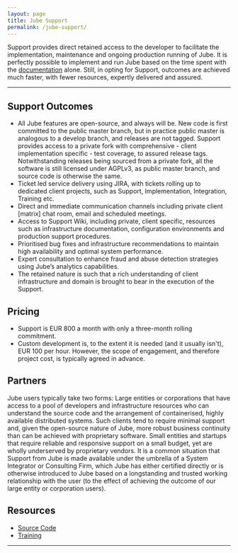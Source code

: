 ```yaml
---
layout: page
title: Jube Support
permalink: /jube-support/
---
```


Support provides direct retained access to the developer to facilitate the implementation, maintenance and ongoing
production running of Jube. It is perfectly possible to implement and run Jube based on the time spent with
the <a href="https://jube-home.github.io/jube/">documentation</a> alone. Still, in opting for Support, outcomes are
achieved much faster, with fewer resources, expertly delivered and assured.

---

## Support Outcomes

* All Jube features are open-source, and always will be. New code is first committed to the public master branch, but in
  practice public master is analogous to a develop branch, and releases are not tagged. Support provides access to a
  private fork with comprehensive - client implementation specific - test coverage, to assured release tags.
  Notwithstanding releases being sourced from a private fork, all the software is still licensed under AGPLv3, as public
  master branch, and source code is otherwise the same.
* Ticket led service delivery using JIRA, with tickets rolling up to dedicated client projects, such as Support,
  Implementation, Integration, Training etc.
* Direct and immediate communication channels including private client [matrix] chat room, email and scheduled meetings.
* Access to Support Wiki, including private, client specific, resources such as infrastructure
  documentation, configuration environments and production support procedures.
* Prioritised bug fixes and infrastructure recommendations to maintain high availability and optimal system performance.
* Expert consultation to enhance fraud and abuse detection strategies using Jube’s analytics capabilities.
* The retained nature is such that a rich understanding of client infrastructure and domain is brought to bear in the
  execution of the Support.

## Pricing

* Support is EUR 800 a month with only a three-month rolling commitment.
* Custom development is, to the extent it is needed (and it usually isn't), EUR 100 per hour. However, the scope of
  engagement, and therefore project cost, is typically agreed in advance.

## Partners

Jube users typically take two forms:
Large entities or corporations that have access to a pool of developers and infrastructure resources who can understand
the source code and the arrangement of containerised, highly available distributed systems. Such clients tend to require
minimal support and, given the open-source nature of Jube, more robust business continuity than can be achieved with
proprietary software.
Small entities and startups that require reliable and responsive support on a small budget, yet are wholly underserved
by proprietary vendors.
It is a common situation that Support from Jube is made available under the umbrella of a System Integrator or
Consulting Firm, which Jube has either certified directly or is otherwise introduced to Jube based on a longstanding and
trusted working relationship with the user (to the effect of achieving the outcome of our large entity or corporation
users).

## Resources

* [Source Code](https://github.com/jube-home/aml-fraud-transaction-monitoring)
* [Training](/jube-training)

---